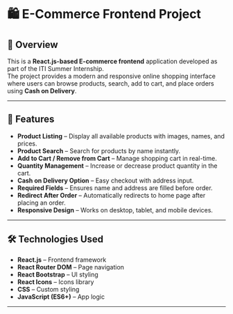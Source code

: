 # 🛍️ E-Commerce Frontend Project

## 📌 Overview
This is a **React.js-based E-commerce frontend** application developed as part of the ITI Summer Internship.  
The project provides a modern and responsive online shopping interface where users can browse products, search, add to cart, and place orders using **Cash on Delivery**.

---

## 🚀 Features
- **Product Listing** – Display all available products with images, names, and prices.
- **Product Search** – Search for products by name instantly.
- **Add to Cart / Remove from Cart** – Manage shopping cart in real-time.
- **Quantity Management** – Increase or decrease product quantity in the cart.
- **Cash on Delivery Option** – Easy checkout with address input.
- **Required Fields** – Ensures name and address are filled before order.
- **Redirect After Order** – Automatically redirects to home page after placing an order.
- **Responsive Design** – Works on desktop, tablet, and mobile devices.

---

## 🛠️ Technologies Used
- **React.js** – Frontend framework
- **React Router DOM** – Page navigation
- **React Bootstrap** – UI styling
- **React Icons** – Icons library
- **CSS** – Custom styling
- **JavaScript (ES6+)** – App logic

---
